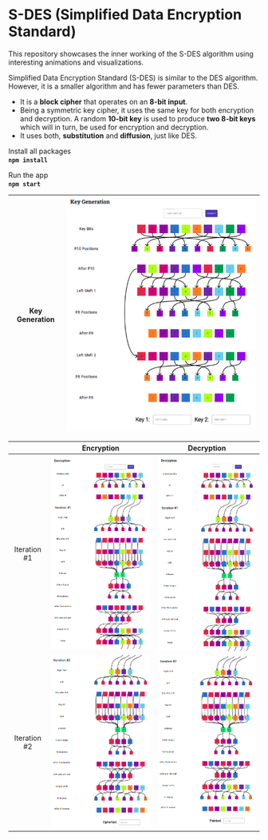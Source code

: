 # S-DES (Simplified Data Encryption Standard)

This repository showcases the inner working of the S-DES algorithm using interesting animations and visualizations. 

Simplified Data Encryption Standard (S-DES) is similar to the DES algorithm. However, it is a smaller algorithm and has fewer parameters than DES.

- It is a **block cipher** that operates on an **8-bit input**.
- Being a symmetric key cipher, it uses the same key for both encryption and decryption. A random **10-bit key** is used to produce **two 8-bit keys** which will in turn, be used for encryption and decryption.
- It uses both, **substitution** and **diffusion**, just like DES.

Install all packages <br>
**`npm install`** 

Run the app <br>
**`npm start`**
<br>

| **Key Generation** | ![Key Generation](assets/key_gen.png) |
:-------------------------:|:-------------------------:

| | Encryption          |  Decryption |
:-------------------------:|:-------------------------:|:-------------------------:
Iteration #1    |  ![Encryption (Iteration #1)](assets/enc_1.png)  |  ![Decryption (Iteration #1)](assets/dec_1.png)
Iteration #2    |  ![Encryption (Iteration #2)](assets/enc_2.png)  |  ![Decryption (Iteration #2)](assets/dec_2.png)

